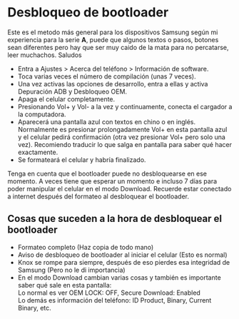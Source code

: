 # Desbloqueo de bootloader

Este es el metodo más general para los dispositivos Samsung según mi experiencia para la serie **A**, puede que algunos textos o pasos, botones sean diferentes pero hay que ser muy caido de la mata para no percatarse, leer muchachos. Saludos

- Entra a Ajustes > Acerca del teléfono > Información de software.  
- Toca varias veces el número de compilación (unas 7 veces).  
- Una vez activas las opciones de desarrollo, entra a ellas y activa Depuración ADB y Desbloqueo OEM.  
- Apaga el celular completamente.  
- Presionando Vol+ y Vol- a la vez y continuamente, conecta el cargador a la computadora.  
- Aparecerá una pantalla azul con textos en chino o en inglés. Normalmente es presionar prolongadamente Vol+ en esta pantalla azul y el celular pedirá confirmación (otra vez presionar Vol+ pero solo una vez). Recomiendo traducir lo que salga en pantalla para saber qué hacer exactamente.  
- Se formateará el celular y habría finalizado.

Tenga en cuenta que el bootloader puede no desbloquearse en ese momento. A veces tiene que esperar un momento e incluso 7 días para poder manipular el celular en el modo Download. Recuerde estar conectado a internet después del formateo al desbloquear el bootloader.

## Cosas que suceden a la hora de desbloquear el bootloader 
- Formateo completo (Haz copia de todo mano)
- Aviso de desbloqueo de bootloader al iniciar el celular (Esto es normal)
- Knox se rompe para siempre, después de eso pierdes esa integridad de Samsung (Pero no le di importancia)
- En el modo Download cambian varias cosas y también es importante saber qué sale en esta pantalla:  
  Lo normal es ver OEM LOCK: OFF, Secure Download: Enabled  
  Lo demás es información del teléfono: ID Product, Binary, Current Binary, etc.